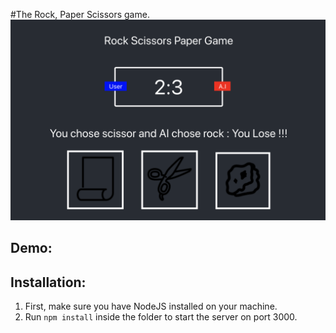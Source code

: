 #The Rock, Paper Scissors game.
![Rock Scissors Paper](src/assets/img/screen.png?raw=true "Rock Scissors Paper")

## Demo:



## Installation:

1. First, make sure you have NodeJS installed on your machine.
2. Run `npm install` inside the folder to start the server on port 3000.